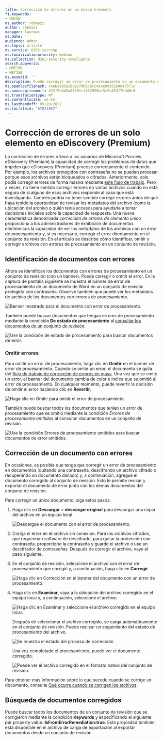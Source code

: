 ```yaml
---
title: Corrección de errores en un único elemento
f1.keywords:
- NOCSH
ms.author: robmazz
author: robmazz
manager: laurawi
ms.date: ''
audience: Admin
ms.topic: article
ms.service: O365-seccomp
ms.localizationpriority: medium
ms.collection: M365-security-compliance
search.appverid:
- MOE150
- MET150
ms.assetid: ''
description: Puede corregir un error de procesamiento en un documento en un conjunto de revisión en eDiscovery (Premium) sin tener que seguir el proceso de corrección masiva de errores.
ms.openlocfilehash: c4eba98581bb91fdb9c6cc414e9966380847571c
ms.sourcegitcommit: 433f5b448a0149fcf462996bc5c9b45d17bd46c6
ms.translationtype: MT
ms.contentlocale: es-ES
ms.lasthandoff: 09/20/2022
ms.locfileid: "67823967"
---
```

# <a name="single-item-error-remediation-in-ediscovery-premium"></a>Corrección de errores de un solo elemento en eDiscovery (Premium)

La corrección de errores ofrece a los usuarios de Microsoft Purview eDiscovery (Premium) la capacidad de corregir los problemas de datos que impiden que eDiscovery (Premium) procese correctamente el contenido. Por ejemplo, los archivos protegidos con contraseña no se pueden procesar porque esos archivos están bloqueados o cifrados. Anteriormente, solo podía corregir errores de forma masiva mediante [este flujo de trabajo](error-remediation-when-processing-data-in-advanced-ediscovery.md). Pero a veces, no tiene sentido corregir errores en varios archivos cuando no está seguro de si alguno de esos archivos responde al caso que está investigando. También podría no tener sentido corregir errores antes de que haya tenido la oportunidad de revisar los metadatos del archivo (como la ubicación del archivo o quién tenía acceso) para ayudarle a tomar decisiones iniciales sobre la capacidad de respuesta. Una nueva característica denominada *corrección de errores de elemento único* proporciona a los administradores de exhibición de documentos electrónicos la capacidad de ver los metadatos de los archivos con un error de procesamiento y, si es necesario, corregir el error directamente en el conjunto de revisión. En el artículo se describe cómo identificar, omitir y corregir archivos con errores de procesamiento en un conjunto de revisión.

## <a name="identify-documents-with-errors"></a>Identificación de documentos con errores

Ahora se identifican los documentos con errores de procesamiento en un conjunto de revisión (con un banner). Puede corregir o omitir el error. En la captura de pantalla siguiente se muestra el banner de error de procesamiento de un documento de Word en un conjunto de revisión protegido con contraseña. Observe también que puede ver los metadatos de archivo de los documentos con errores de procesamiento.

![Banner mostrado para el documento con error de procesamiento.](../media/SIERimage1.png)

También puede buscar documentos que tengan errores de procesamiento mediante la condición **De estado de procesamiento** al [consultar los documentos de un conjunto de revisión](review-set-search.md).

![Use la condición de estado de procesamiento para buscar documentos de error.](../media/SIERimage2.png)

### <a name="ignore-errors"></a>Omitir errores

Para omitir un error de procesamiento, haga clic en **Omitir** en el banner de error de procesamiento. Cuando se omite un error, el documento se quita del [flujo de trabajo de corrección de errores en masa](error-remediation-when-processing-data-in-advanced-ediscovery.md). Una vez que se omite un error, el banner del documento cambia de color e indica que se omitió el error de procesamiento. En cualquier momento, puede revertir la decisión de omitir el error haciendo clic en **Revertir**.

![Haga clic en Omitir para omitir el error de procesamiento.](../media/SIERimage3.png)

También puede buscar todos los documentos que tenían un error de procesamiento que se omitió mediante la condición *Errores de procesamiento omitidos* al consultar documentos en un conjunto de revisión.

![Use la condición Errores de procesamiento omitidos para buscar documentos de error omitidos.](../media/SIERimage4.png)

## <a name="remediate-a-document-with-errors"></a>Corrección de un documento con errores

En ocasiones, es posible que tenga que corregir un error de procesamiento en documentos (quitando una contraseña, descifrando un archivo cifrado o recuperando un documento dañado) y, a continuación, agregue el documento corregido al conjunto de revisión. Esto le permite revisar y exportar el documento de error junto con los demás documentos del conjunto de revisión. 

Para corregir un único documento, siga estos pasos:

1. Haga clic en **Descargar** > **descargar original** para descargar una copia del archivo en un equipo local.

   ![Descargue el documento con el error de procesamiento.](../media/SIERimage5.png)

2. Corrija el error en el archivo sin conexión. Para los archivos cifrados, que requerirían software de descifrado, para quitar la protección con contraseña, proporcione la contraseña y guarde el archivo o use un descifrador de contraseñas. Después de corregir el archivo, vaya al paso siguiente.

3. En el conjunto de revisión, seleccione el archivo con el error de procesamiento que corrigió y, a continuación, haga clic en **Corregir**.

   ![Haga clic en Corrección en el banner del documento con un error de procesamiento.](../media/SIERimage6.png)


4. Haga clic en **Examinar**, vaya a la ubicación del archivo corregido en el equipo local y, a continuación, seleccione el archivo.

   ![Haga clic en Examinar y seleccione el archivo corregido en el equipo local.](../media/SIERimage7.png)

    Después de seleccionar el archivo corregido, se carga automáticamente en el conjunto de revisión. Puede realizar un seguimiento del estado de procesamiento del archivo.

    ![Se muestra el estado del proceso de corrección.](../media/SIERimage8.png)

   Una vez completado el procesamiento, puede ver el documento corregido.

    ![Puede ver el archivo corregido en el formato nativo del conjunto de revisión.](../media/SIERimage9.png)

Para obtener más información sobre lo que sucede cuando se corrige un documento, consulte [Qué ocurre cuando se corrigen los archivos](error-remediation-when-processing-data-in-advanced-ediscovery.md#what-happens-when-files-are-remediated).

## <a name="search-for-remediated-documents"></a>Búsqueda de documentos corregidos

Puede buscar todos los documentos de un conjunto de revisión que se corrigieron mediante la condición **Keywords** y especificando el siguiente par property:value: **IsFromErrorRemediation:true**. Esta propiedad también está disponible en el archivo de carga de exportación al exportar documentos desde un conjunto de revisión.
